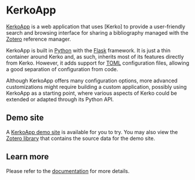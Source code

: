 # KerkoApp

[KerkoApp] is a web application that uses [Kerko] to provide a user-friendly
search and browsing interface for sharing a bibliography managed with the
[Zotero] reference manager.

KerkoApp is built in [Python] with the [Flask] framework. It is just a thin
container around Kerko and, as such, inherits most of its features directly from
Kerko. However, it adds support for [TOML] configuration files, allowing a good
separation of configuration from code.

Although KerkoApp offers many configuration options, more advanced
customizations might require building a custom application, possibly using
KerkoApp as a starting point, where various aspects of Kerko could be extended
or adapted through its Python API.

## Demo site

A [KerkoApp demo site][KerkoApp_demo] is available for you to try. You may also
view the [Zotero library][Zotero_demo] that contains the source data for the
demo site.

## Learn more

Please refer to the [documentation][Kerko_documentation] for more details.


[KerkoApp]: https://github.com/whiskyechobravo/kerkoapp
[KerkoApp_demo]: https://demo.kerko.whiskyechobravo.com
[Kerko_documentation]: #
[Flask]: https://pypi.org/project/Flask/
[Python]: https://www.python.org/
[TOML]: https://toml.io/
[Zotero]: https://www.zotero.org/
[Zotero_demo]: https://www.zotero.org/groups/2348869/kerko_demo/items
